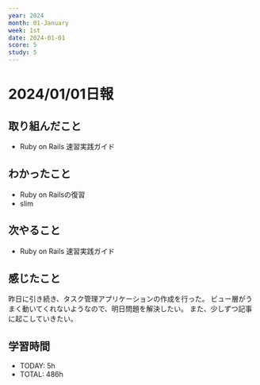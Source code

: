 ```yaml
---
year: 2024
month: 01-January
week: 1st
date: 2024-01-01
score: 5
study: 5
---
```


# 2024/01/01日報
## 取り組んだこと
- Ruby on Rails 速習実践ガイド
## わかったこと
- Ruby on Railsの復習
- slim
## 次やること
- Ruby on Rails 速習実践ガイド
## 感じたこと
昨日に引き続き、タスク管理アプリケーションの作成を行った。
ビュー層がうまく動いてくれないようなので、明日問題を解決したい。
また、少しずつ記事に起こしていきたい。
## 学習時間
- TODAY: 5h
- TOTAL: 486h